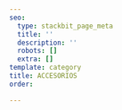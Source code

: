```yaml
---
seo:
  type: stackbit_page_meta
  title: ''
  description: ''
  robots: []
  extra: []
template: category
title: ACCESORIOS
order: 

---
```

